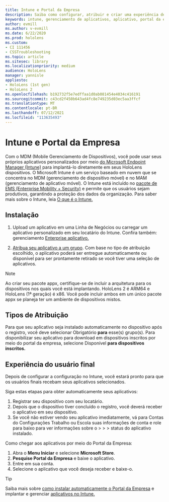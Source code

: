 ```yaml
---
title: Intune e Portal da Empresa
description: Saiba como configurar, atribuir e criar uma experiência de usuário confortável com o Intune, o gerenciamento de dispositivo móvel e o portal da empresa.
keywords: intune, gerenciamento de aplicativos, aplicativo, portal da empresa, portal, hololens
author: evmill
ms.author: v-evmill
ms.date: 6/22/2020
ms.prod: hololens
ms.custom:
- CI 111456
- CSSTroubleshooting
ms.topic: article
ms.sitesec: library
ms.localizationpriority: medium
audience: HoloLens
manager: yannisle
appliesto:
- HoloLens (1st gen)
- HoloLens 2
ms.openlocfilehash: b192732f5e7edffaa1d0ab081454e4034c416191
ms.sourcegitcommit: c43cd2f450b643ad4fc8e749235d03ec5aa3ffcf
ms.translationtype: MT
ms.contentlocale: pt-BR
ms.lasthandoff: 07/12/2021
ms.locfileid: "113635493"
---
```

# <a name="intune--company-portal"></a>Intune e Portal da Empresa

Com o MDM (Mobile Gerenciamento de Dispositivos), você pode usar seus próprios aplicativos personalizados por meio [do Microsoft Endpoint Manager (Intune)](/intune/windows-holographic-for-business) para implantá-lo diretamente em seus HoloLens dispositivos. O Microsoft Intune é um serviço baseado em nuvem que se concentra no MDM (gerenciamento de dispositivo móvel) e no MAM (gerenciamento de aplicativo móvel). O Intune está incluído no [pacote de EMS (Enterprise Mobility + Security)](https://www.microsoft.com/microsoft-365/enterprise-mobility-security) e permite que os usuários sejam produtivos, garantindo a proteção dos dados da organização. Para saber mais sobre o Intune, leia [O que é o Intune.](/mem/intune/fundamentals/what-is-intune)

## <a name="setup"></a>Instalação

1. Upload um aplicativo em uma Linha de Negócios ou carregar um aplicativo personalizado em seu locatário do Intune. Confira também: gerenciamento [Enterprise aplicativo.](/windows/client-management/mdm/enterprise-app-management)

2. [Atribua seu aplicativo a um grupo](/mem/intune/apps/apps-deploy). Com base no tipo de atribuição escolhido, o aplicativo poderá ser entregue automaticamente ou disponível para ser prontamente retirado se você tiver uma seleção de aplicativos.

> [!NOTE]
> Ao criar seu pacote appx, certifique-se de incluir a arquitetura para os dispositivos nos quais você está implantando. HoloLens 2 é ARM64 e HoloLens (1ª geração) é x86. Você pode incluir ambos em um único pacote appx se planeja ter um ambiente de dispositivos mistos.

## <a name="assignment-types"></a>Tipos de Atribuição

Para que seu aplicativo seja instalado automaticamente no dispositivo após o registro, você deve selecionar Obrigatório **para** esse(s) grupo(s).
Para disponibilizar seu aplicativo para download em dispositivos inscritos por meio do portal da empresa, selecione Disponível **para dispositivos inscritos.**

## <a name="end-user-experience"></a>Experiência do usuário final

Depois de configurar a configuração no Intune, você estará pronto para que os usuários finais recebam seus aplicativos selecionados.

Siga estas etapas para obter automaticamente seus aplicativos:

1. Registrar seu dispositivo com seu locatário.
2. Depois que o dispositivo tiver concluído o registro, você deverá receber o aplicativo em seu dispositivo.
3. Se você não estiver vendo seu aplicativo imediatamente, vá para Contas do Configurações Trabalho ou Escola suas informações de conta e role para baixo para ver informações sobre o  >    >    >   status do aplicativo instalado.

Como chegar aos aplicativos por meio do Portal da Empresa:

1. Abra o **Menu Iniciar** e selecione **Microsoft Store**.
2. **Pesquise Portal da Empresa** e baixe o aplicativo.
3. Entre em sua conta.
4. Selecione o aplicativo que você deseja receber e baixe-o.

> [!Tip]
> Saiba mais sobre [como instalar automaticamente o Portal da Empresa](/mem/intune/apps/company-portal-app) e implantar e gerenciar [aplicativos no Intune.](/mem/intune/fundamentals/windows-holographic-for-business#deploy-and-manage-apps)
